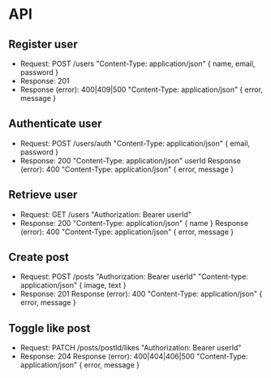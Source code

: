 # API

## Register user

- Request: POST /users "Content-Type: application/json" { name, email, password }
- Response: 201
- Response (error): 400|409|500 "Content-Type: application/json" { error, message }

## Authenticate user

- Request: POST /users/auth "Content-Type: application/json" { email, password }
- Response: 200 "Content-Type: application/json" userId
Response (error): 400 "Content-Type: application/json" { error, message }

## Retrieve user

- Request: GET /users "Authorization: Bearer userId"
- Response: 200 "Content-Type: application/json" { name }
Response (error): 400 "Content-Type: application/json" { error, message }

## Create post

- Request: POST /posts "Authorization: Bearer userId" "Content-type: application/json" { image, text }
- Response: 201
Response (error): 400 "Content-Type: application/json" { error, message }

## Toggle like post

- Request: PATCH /posts/postId/likes "Authorization: Bearer userId"
- Response: 204
Response (error): 400|404|406|500 "Content-Type: application/json" { error, message }

